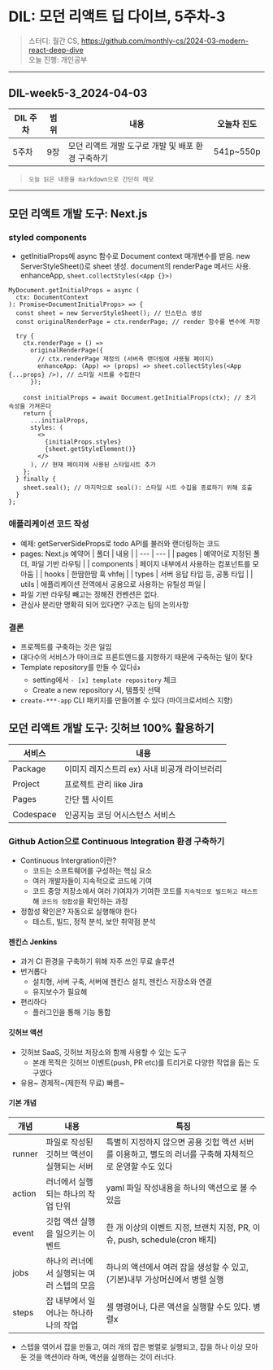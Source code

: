 # DIL: 모던 리액트 딥 다이브, 5주차-3

> 스터디: 월간 CS, https://github.com/monthly-cs/2024-03-modern-react-deep-dive  
> 오늘 진행: 개인공부

---

## DIL-week5-3_2024-04-03

| DIL 주차 | 범위 | 내용                                               | 오늘차 진도 |
| -------- | ---- | -------------------------------------------------- | ----------- |
| 5주차    | 9장  | 모던 리액트 개발 도구로 개발 및 배포 환경 구축하기 | 541p~550p   |

> `오늘 읽은 내용을 markdown으로 간단히 메모`

---

## 모던 리액트 개발 도구: Next.js

### styled components

- getInitialProps에 async 함수로 Document context 매개변수를 받음. new ServerStyleSheet()로 sheet 생성. document의 renderPage 메서드 사용. enhanceApp, `sheet.collectStyles(<App {}>)`

```tsx
MyDocument.getInitialProps = async (
  ctx: DocumentContext
): Promise<DocumentInitialProps> => {
  const sheet = new ServerStyleSheet(); // 인스턴스 생성
  const originalRenderPage = ctx.renderPage; // render 함수를 변수에 저장

  try {
    ctx.renderPage = () =>
      originalRenderPage({
        // ctx.renderPage 재정의 (서버측 랜더링에 사용될 페이지)
        enhanceApp: (App) => (props) => sheet.collectStyles(<App {...props} />), // 스타일 시트를 수집한다
      });

    const initialProps = await Document.getInitialProps(ctx); // 초기 속성을 가져온다
    return {
      ...initialProps,
      styles: (
        <>
          {initialProps.styles}
          {sheet.getStyleElement()}
        </>
      ), // 현재 페이지에 사용된 스타일시트 추가
    };
  } finally {
    sheet.seal(); // 마지막으로 seal(): 스타일 시트 수집을 종료하기 위해 호출
  }
};
```

### 애플리케이션 코드 작성

- 예제: getServerSideProps로 todo API를 불러와 랜더링하는 코드
- pages: Next.js 예약어
  | 폴더 | 내용 |
  | --- | --- |
  | pages | 예약어로 지정된 폴더, 파일 기반 라우팅 |
  | components | 페이지 내부에서 사용하는 컴포넌트를 모아둠 |
  | hooks | 한땀한땀 훅 vhfej |
  | types | 서버 응답 타입 등, 공통 타입 |
  | utils | 애플리케이션 전역에서 공용으로 사용하는 유틸성 파일 |
- 파일 기반 라우팅 빼고는 정해진 컨벤션은 없다.
- 관심사 분리만 명확히 되어 있다면? 구조는 팀의 논의사항

### 결론

- 프로젝트를 구축하는 것은 일임
- 대다수의 서비스가 마이크로 프론트엔드를 지향하기 때문에 구축하는 일이 잦다
- Template repository를 만들 수 있다👍
  - setting에서 `- [x] template repository` 체크
  - Create a new repository 시, 템플릿 선택
- `create-***-app` CLI 패키지를 만들어볼 수 있다 (마이크로서비스 지향)

## 모던 리액트 개발 도구: 깃허브 100% 활용하기

| 서비스    | 내용                                         |
| --------- | -------------------------------------------- |
| Package   | 이미지 레지스트리 ex) 사내 비공개 라이브러리 |
| Project   | 프로젝트 관리 like Jira                      |
| Pages     | 간단 웹 사이트                               |
| Codespace | 인공지능 코딩 어시스턴스 서비스              |

### Github Action으로 Continuous Integration 환경 구축하기

- Continuous Intergration이란?
  - 코드는 소프트웨어를 구성하는 핵심 요소
  - 여러 개발자들이 지속적으로 코드에 기여
  - 코드 중앙 저장소에서 여러 기여자가 기여한 코드를 `지속적으로 빌드하고 테스트`해 `코드의 정합성`을 확인하는 과정
- 정합성 확인은? 자동으로 실행해야 한다
  - 테스트, 빌드, 정적 분석, 보안 취약점 분석

#### 젠킨스 Jenkins

- 과거 CI 환경을 구축하기 위해 자주 쓰인 무료 솔루션
- 번거롭다
  - 설치형, 서버 구축, 서버에 젠킨스 설치, 젠킨스 저장소와 연결
  - 유지보수가 필요해
- 편리하다
  - 플러그인을 통해 기능 통합

#### 깃허브 액션

- 깃허브 SaaS, 깃허브 저장소와 함께 사용할 수 있는 도구
  - 본래 목적은 깃허브 이벤트(push, PR etc)를 트리거로 다양한 작업을 돕는 도구였다
- 유용~ 경제적~(제한적 무료) 빠름~

#### 기본 개념

| 개념   | 내용                                      | 특징                                                                                                    |
| ------ | ----------------------------------------- | ------------------------------------------------------------------------------------------------------- |
| runner | 파일로 작성된 깃허브 액션이 실행되는 서버 | 특별히 지정하지 않으면 공용 깃헙 액션 서버를 이용하고, 별도의 러너를 구축해 자체적으로 운영할 수도 있다 |
| action | 러너에서 실행되는 하나의 작업 단위        | yaml 파일 작성내용을 하나의 액션으로 볼 수 있음                                                         |
| event  | 깃헙 액션 실행을 일으키는 이벤트          | 한 개 이상의 이벤트 지정, 브랜치 지정, PR, 이슈, push, schedule(cron 배치)                              |
| jobs   | 하나의 러너에서 실행되는 여러 스텝의 모음 | 하나의 액션에서 여러 잡을 생성할 수 있고, (기본)내부 가상머신에서 병렬 실행                             |
| steps  | 잡 내부에서 일어나는 하나하나의 작업      | 셸 명령어나, 다른 액션을 실행할 수도 있다. 병렬x                                                        |

- 스텝을 엮어서 잡을 만들고, 여러 개의 잡은 병렬로 실행되고, 잡을 하나 이상 모아둔 것을 액션이라 하며, 액션을 실행하는 것이 러너다.

